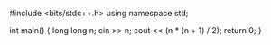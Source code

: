#include <bits/stdc++.h>
using namespace std;

int main()
{
    long long n;
    cin >> n;
    cout << (n * (n + 1) / 2);
    return 0;
}
